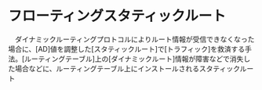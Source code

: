 # フローティングスタティックルート
　ダイナミックルーティングプロトコルによりルート情報が受信できなくなった場合に、[AD]値を調整した[スタティックルート]で[トラフィック]を救済する手法。[ルーティングテーブル]上の[ダイナミックルート]情報が障害などで消失した場合などに、ルーティングテーブル上にインストールされるスタティックルート
